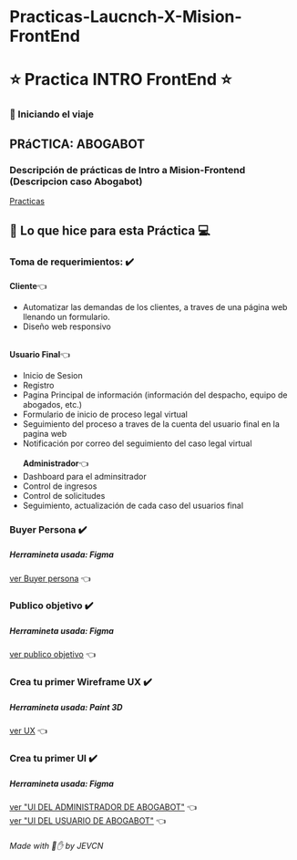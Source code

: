 # Practicas-Laucnch-X-Mision-FrontEnd

# ⭐ Practica INTRO FrontEnd ⭐ 
###      :rocket: Iniciando el viaje 

## PRáCTICA: ABOGABOT
### Descripción de prácticas de Intro a Mision-Frontend (Descripcion caso Abogabot)
[Practicas](https://github.com/JoseEduardoVelazquezCN/MisionFrontEnd/blob/main/01%20-%20INTRO/practicas/README.md#practicas-de-intro-a-frontend)

## 🧑‍ Lo que hice para esta Práctica 💻

### Toma de requerimientos: ✔️
**Cliente**👈
   - Automatizar las demandas de los clientes, a traves de una página web llenando un formulario.
   - Diseño web responsivo

\
**Usuario Final**👈
   - Inicio de Sesion 
   - Registro
   - Pagina Principal de información (información del despacho, equipo de abogados, etc.) 
   - Formulario de inicio de proceso legal virtual 
   - Seguimiento del proceso a traves de la cuenta del usuario final en la pagina web    
   - Notificación por correo del seguimiento del caso legal virtual    
\
**Administrador**👈
   - Dashboard para el adminsitrador
   - Control de ingresos
   - Control de solicitudes
   - Seguimiento, actualización de cada caso del usuarios final 



### Buyer Persona ✔️
##### Herramineta usada: Figma
[ver Buyer persona](https://github.com/JoseEduardoVelazquezCN/Paracticas-Laucnch-X-Mision-FrontEnd/blob/06f87f87018e5ce44be14a25e3973d8845c7ae1e/Buyer%20Persona%20Abogabot.png) 👈

### Publico objetivo ✔️
##### Herramineta usada: Figma
[ver publico objetivo](https://github.com/JoseEduardoVelazquezCN/Paracticas-Laucnch-X-Mision-FrontEnd/blob/ed9587decef0898da293a5fc9f95e110ebcb731a/Publico%20objetivo%20(1).png) 👈

### Crea tu primer Wireframe UX ✔️
##### Herramineta usada: Paint 3D
[ver UX](https://github.com/JoseEduardoVelazquezCN/Paracticas-Laucnch-X-Mision-FrontEnd/blob/6b5551d16ca2e3354b9cf02580807b4fff88c8db/wireframe.png) 👈

### Crea tu primer UI ✔️ 
##### Herramineta usada: Figma
[ver "UI DEL ADMINISTRADOR DE ABOGABOT"](https://github.com/JoseEduardoVelazquezCN/Paracticas-Laucnch-X-Mision-FrontEnd/blob/9ba0a912334ec4cd27b060bee3d13d60dcde42ff/ADMIN%20ABOGABOT.png) 👈
\
[ver "UI DEL USUARIO DE ABOGABOT"](https://github.com/JoseEduardoVelazquezCN/Paracticas-Laucnch-X-Mision-FrontEnd/blob/9ba0a912334ec4cd27b060bee3d13d60dcde42ff/USUARIO%20ABOGABOT.png) 👈

###### Made with :bone::raised_hand: by JEVCN
